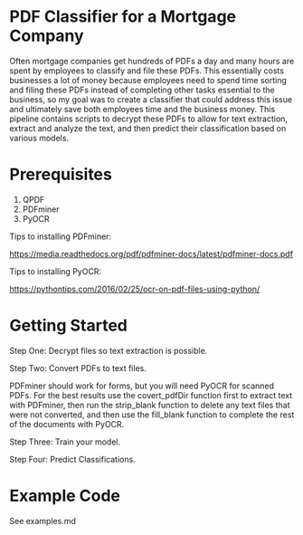 # PDF Classifier for a Mortgage Company

Often mortgage companies get hundreds of PDFs a day and many hours are spent by
employees to classify and file these PDFs.  This essentially costs businesses a
lot of money because employees need to spend time sorting and filing these PDFs
instead of completing other tasks essential to the business, so my goal was to
create a classifier that could address this issue and ultimately save both employees
time and the business money.  This pipeline contains scripts to decrypt these PDFs
to allow for text extraction, extract and analyze the text, and then predict
their classification based on various models.


# Prerequisites

1. QPDF
2. PDFminer
3. PyOCR

Tips to installing PDFminer:

https://media.readthedocs.org/pdf/pdfminer-docs/latest/pdfminer-docs.pdf

Tips to installing PyOCR:

https://pythontips.com/2016/02/25/ocr-on-pdf-files-using-python/


# Getting Started

Step One: Decrypt files so text extraction is possible.

Step Two: Convert PDFs to text files.  

PDFminer should work for forms, but you will need PyOCR for scanned PDFs.  For
the best results use the covert_pdfDir function first to extract text with PDFminer, then run the strip_blank function to delete any text files that were not converted,
and then use the fill_blank function to complete the rest of the documents with PyOCR.

Step Three: Train your model.

Step Four: Predict Classifications.


# Example Code

See examples.md
